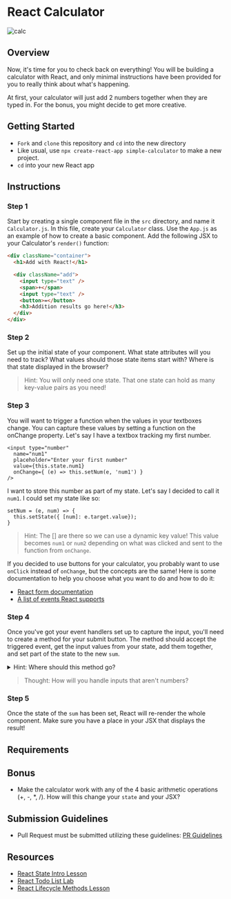 # React Calculator

![calc](https://cdn.dribbble.com/users/2184773/screenshots/4516857/calculator.gif)

## Overview
Now, it's time for you to check back on everything! You will be building a
calculator with React, and only minimal instructions have been provided for you to really think about what's happening.

At first, your calculator will just add 2 numbers
together when they are typed in. For the bonus, you might decide to get more
creative.

## Getting Started
- `Fork` and `clone` this repository and `cd` into the new directory
- Like usual, use `npx create-react-app simple-calculator` to make a new project.
- `cd` into your new React app


## Instructions
### Step 1
Start by creating a single component file in the `src` directory, and name it
`Calculator.js`. In this file, create your `Calculator` class. Use the `App.js`
as an example of how to create a basic component. Add the following JSX to your Calculator's
`render()` function:

```html
<div className="container">
  <h1>Add with React!</h1>

  <div className="add">
    <input type="text" />
    <span>+</span>
    <input type="text" />
    <button>=</button>
    <h3>Addition results go here!</h3>
  </div>
</div>
```

### Step 2
Set up the initial state of your component. What state attributes will you
need to track? What values should those state items start with? Where is that
state displayed in the browser?

> Hint: You will only need one state. That one state can hold as many key-value pairs as you need!

### Step 3
You will want to trigger a function when the values in your textboxes change. You can capture these values by setting a function on the onChange property. Let's say I have a textbox tracking my first number.

```
<input type="number"
  name="num1"
  placeholder="Enter your first number"
  value={this.state.num1}
  onChange={ (e) => this.setNum(e, 'num1') }
/>
```

I want to store this number as part of my state. Let's say I decided to call it `num1`. I could set my state like so:

```
setNum = (e, num) => {
  this.setState({ [num]: e.target.value});
}
```

> Hint: The [] are there so we can use a dynamic key value! This value becomes `num1` or `num2` depending on what was clicked and sent to the function from `onChange`.

If you decided to use buttons for your calculator, you probably want to use `onClick` instead of `onChange`, but the concepts are the same! Here is some documentation to help you choose what you want to do and how to do it:

* [React form documentation](https://facebook.github.io/react/docs/forms.html)
* [A list of events React supports](https://facebook.github.io/react/docs/events.html#supported-events)


### Step 4
Once you've got your event handlers set up to capture the input, you'll need to create a
method for your submit button. The method should accept the triggered event, get the input values from
your state, add them together, and set part of the state to the new `sum`.

<details>
  <summary>Hint: Where should this method go?</summary>
  <p>In the same component as it's being used - between the constructor and the render.</p>
</details>

> Thought: How will you handle inputs that aren't numbers?

### Step 5
Once the state of the `sum` has been set, React will re-render the whole
component. Make sure you have a place in your JSX that displays the result!

## Requirements

## Bonus

- Make the calculator work with any of the 4 basic arithmetic operations
(+, -, \*, /). How will this change your `state` and your JSX?


## Submission Guidelines
- Pull Request must be submitted utilizing these guidelines: [PR Guidelines](https://github.com/SEI-R-1-25/template_pull_request)

## Resources
- [React State Intro Lesson](https://github.com/SEI-R-1-25/u2_lesson_react_state_intro)
- [React Todo List Lab](https://github.com/SEI-R-1-25/u2_lab_react_todos)
- [React Lifecycle Methods Lesson](https://github.com/SEI-R-1-25/u2_lesson_react_lifecycle)

